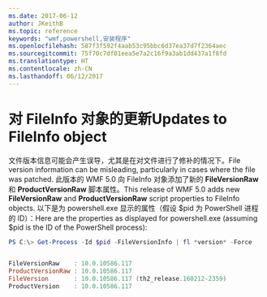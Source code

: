 ```yaml
---
ms.date: 2017-06-12
author: JKeithB
ms.topic: reference
keywords: "wmf,powershell,安装程序"
ms.openlocfilehash: 587f3f592f4aab53c95bbc6d37ea37d7f2364aec
ms.sourcegitcommit: 75f70c7df01eea5e7a2c16f9a3ab1dd437a1f8fd
ms.translationtype: HT
ms.contentlocale: zh-CN
ms.lasthandoff: 06/12/2017
---
```

# <a name="updates-to-fileinfo-object"></a><span data-ttu-id="94c47-102">对 FileInfo 对象的更新</span><span class="sxs-lookup"><span data-stu-id="94c47-102">Updates to FileInfo object</span></span>
<span data-ttu-id="94c47-103">文件版本信息可能会产生误导，尤其是在对文件进行了修补的情况下。</span><span class="sxs-lookup"><span data-stu-id="94c47-103">File version information can be misleading, particularly in cases where the file was patched.</span></span> <span data-ttu-id="94c47-104">此版本的 WMF 5.0 向 FileInfo 对象添加了新的 **FileVersionRaw** 和 **ProductVersionRaw** 脚本属性。</span><span class="sxs-lookup"><span data-stu-id="94c47-104">This release of WMF 5.0 adds new **FileVersionRaw** and **ProductVersionRaw** script properties to FileInfo objects.</span></span> <span data-ttu-id="94c47-105">以下是为 powershell.exe 显示的属性（假设 $pid 为 PowerShell 进程的 ID）：</span><span class="sxs-lookup"><span data-stu-id="94c47-105">Here are the properties as displayed for powershell.exe (assuming $pid is the ID of the PowerShell process):</span></span>

```powershell
PS C:\> Get-Process -Id $pid -FileVersionInfo | fl *version* -Force


FileVersionRaw    : 10.0.10586.117
ProductVersionRaw : 10.0.10586.117
FileVersion       : 10.0.10586.117 (th2_release.160212-2359)
ProductVersion    : 10.0.10586.117

